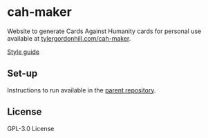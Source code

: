 # cah-maker

Website to generate Cards Against Humanity cards for personal use available at
[tylergordonhill.com/cah-maker](https://tylergordonhill.com/cah-maker).

[Style guide](https://github.com/TyHil/personal-website-styles)

## Set-up

Instructions to run available in the
[parent repository](https://github.com/TyHil/personal-website#set-up).

## License

GPL-3.0 License
